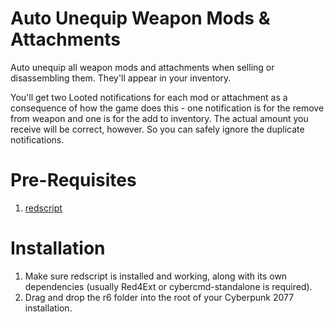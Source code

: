 Auto Unequip Weapon Mods & Attachments
======================================

Auto unequip all weapon mods and attachments when selling or disassembling them.  They'll appear in your inventory.

You'll get two Looted notifications for each mod or attachment as a consequence of how the game does this - one notification is for the remove from weapon and one is for the add to inventory.  The actual amount you receive will be correct, however.  So you can safely ignore the duplicate notifications.

Pre-Requisites
==============

1. [redscript](https://www.nexusmods.com/cyberpunk2077/mods/1511)

Installation
============

1. Make sure redscript is installed and working, along with its own dependencies (usually Red4Ext or cybercmd-standalone is required).
2. Drag and drop the r6 folder into the root of your Cyberpunk 2077 installation.
